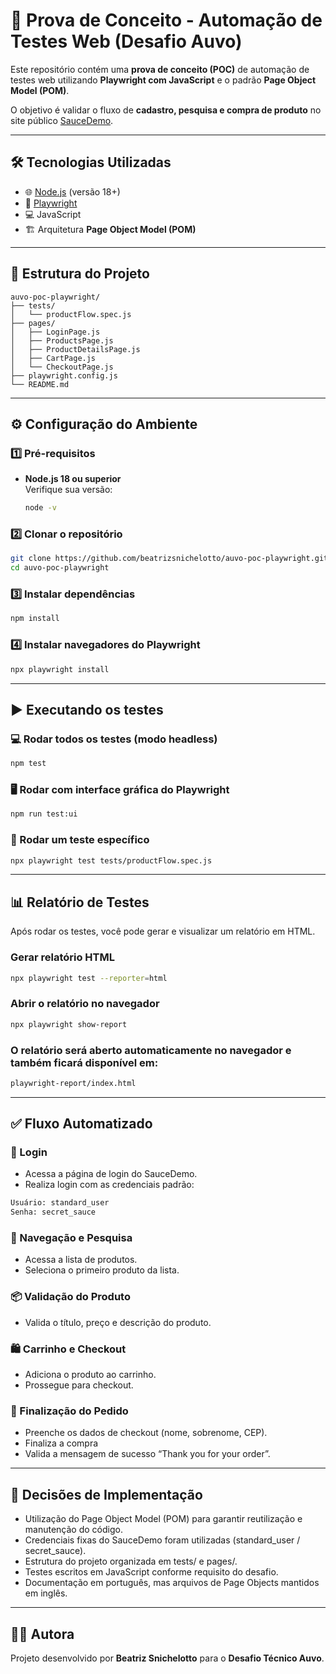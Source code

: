 # 🚀 Prova de Conceito - Automação de Testes Web (Desafio Auvo)

Este repositório contém uma **prova de conceito (POC)** de automação de testes web utilizando **Playwright com JavaScript** e o padrão **Page Object Model (POM)**.  

O objetivo é validar o fluxo de **cadastro, pesquisa e compra de produto** no site público [SauceDemo](https://www.saucedemo.com/).

---

## 🛠 Tecnologias Utilizadas
- 🌐 [Node.js](https://nodejs.org/) (versão 18+)
- 🤖 [Playwright](https://playwright.dev/)
- 💻 JavaScript
- 🏗 Arquitetura **Page Object Model (POM)**

---

## 📂 Estrutura do Projeto
```text
auvo-poc-playwright/
├── tests/
│   └── productFlow.spec.js
├── pages/
│   ├── LoginPage.js
│   ├── ProductsPage.js
│   ├── ProductDetailsPage.js
│   ├── CartPage.js
│   └── CheckoutPage.js
├── playwright.config.js
└── README.md
```

---

## ⚙️ Configuração do Ambiente

### 1️⃣ Pré-requisitos
- **Node.js 18 ou superior**  
  Verifique sua versão:
  ```bash
  node -v
  ```

### 2️⃣ Clonar o repositório
```bash
git clone https://github.com/beatrizsnichelotto/auvo-poc-playwright.git
cd auvo-poc-playwright
```

### 3️⃣ Instalar dependências
```bash
npm install
```

### 4️⃣ Instalar navegadores do Playwright
```bash
npx playwright install
```

---

## ▶️ Executando os testes

### 💻 Rodar todos os testes (modo headless)
```bash
npm test
```

### 🖥 Rodar com interface gráfica do Playwright
```bash
npm run test:ui
```
### 🔎 Rodar um teste específico
```bash
npx playwright test tests/productFlow.spec.js
```

---

## 📊 Relatório de Testes
Após rodar os testes, você pode gerar e visualizar um relatório em HTML.

### Gerar relatório HTML
```bash
npx playwright test --reporter=html
```

### Abrir o relatório no navegador
```bash
npx playwright show-report
```

### O relatório será aberto automaticamente no navegador e também ficará disponível em:
```bash
playwright-report/index.html
```

---

## ✅ Fluxo Automatizado

### 🔐 Login
- Acessa a página de login do SauceDemo.
- Realiza login com as credenciais padrão:
```bash
Usuário: standard_user
Senha: secret_sauce
```

### 🛒 Navegação e Pesquisa
- Acessa a lista de produtos.
- Seleciona o primeiro produto da lista.

### 📦 Validação do Produto
- Valida o título, preço e descrição do produto.

### 🛍 Carrinho e Checkout
- Adiciona o produto ao carrinho.
- Prossegue para checkout.

### 🏁 Finalização do Pedido
- Preenche os dados de checkout (nome, sobrenome, CEP).
- Finaliza a compra
- Valida a mensagem de sucesso “Thank you for your order”.

---

## 📖 Decisões de Implementação

- Utilização do Page Object Model (POM) para garantir reutilização e manutenção do código.
- Credenciais fixas do SauceDemo foram utilizadas (standard_user / secret_sauce).
- Estrutura do projeto organizada em tests/ e pages/.
- Testes escritos em JavaScript conforme requisito do desafio.
- Documentação em português, mas arquivos de Page Objects mantidos em inglês.

---

## 👩‍💻 Autora

Projeto desenvolvido por **Beatriz Snichelotto** para o **Desafio Técnico Auvo**.
